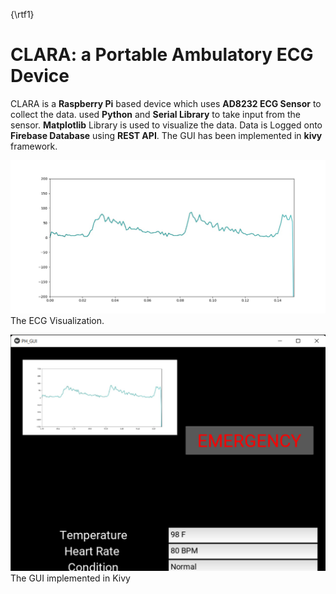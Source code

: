 {\rtf1}

# CLARA: a Portable Ambulatory ECG Device

CLARA is a **Raspberry Pi** based device which uses **AD8232 ECG Sensor** to collect the data. used **Python** and **Serial Library** to take input from the sensor. **Matplotlib** Library is used to visualize the data. Data is Logged onto **Firebase Database** using **REST API**. The GUI has been implemented in **kivy** framework.

![collected data](fig.jpg)
The ECG Visualization.

![Kivy UI](ss.png)
The GUI implemented in Kivy

